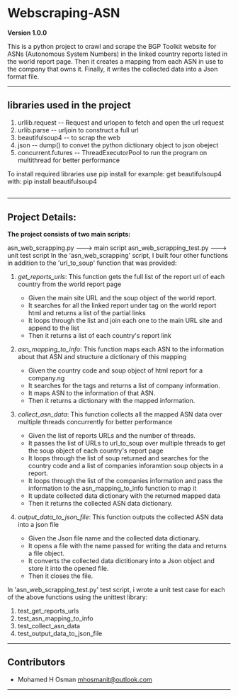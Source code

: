 # Webscraping-ASN

**Version 1.0.0**

This is a python project to crawl and scrape the BGP Toolkit website for ASNs (Autonomous System Numbers) in the linked country reports listed in the world report page. Then it creates a mapping from each ASN in use to the company that owns it. Finally, it writes the collected data into a Json format file. 

---

## libraries used in the project

1. urllib.request -- Request and urlopen to fetch and open the url request
2. urlib.parse -- urljoin to construct a full url
3. beautifulsoup4 -- to scrap the web
4. json -- dump() to convet the python dictionary object to json obeject
5. concurrent.futures -- ThreadExecutorPool to run the program on multithread for better performance

To install required libraries use pip install
for example: get beautifulsoup4 with: pip install beautifulsoup4

## 

---

## Project Details:

**The project consists of two main scripts:**

asn_web_scrapping.py ---> main script
asn_web_scrapping_test.py ---> unit test script
In the 'asn_web_scrapping' script, I built four other functions in addition to the 'url_to_soup' function that was provided:

 1. *get_reports_urls*:  This function gets the full list of the report url of each country from the world report page
    - Given the main site URL and the soup object of the world report. 
    - It searches for all the linked report under <tbody> tag on the world report html and returns a list of the partial links
    - It loops through the list and join each one to the main URL site and append to the list
    - Then it returns a list of each country's report link

2. *asn_mapping_to_info*: This function maps each ASN to the information about that ASN and structure a dictionary of this mapping
   - Given the country code and soup object of html report for a company.ng
   - It searches for the <td> tags and returns a list of company information.
   - It maps ASN to the information of that ASN.
   - Then it returns a dictionary with the mapped information.

3. *collect_asn_data*: This function collects all the mapped ASN data over multiple threads concurrently for better performance
   - Given the list of reports URLs and the number of threads.
   - It passes the list of URLs to url_to_soup over multiple threads to get the soup object of each country's report page
   - It loops through the list of soup returned and searches for the country code and a list of companies inforamtion soup objects in a report.
   - It loops through the list of the companies information and pass the information to the asn_mapping_to_info function to map it
   - It update collected data dictionary with the returned mapped data 
   - Then it returns the collected ASN data dictionary. 

4. *output_data_to_json_file*: This function outputs the collected ASN data into a json file
   - Given the Json file name and the collected data dictionary.
   - It opens a file with the name passed for writing the data and returns a file object.
   - It converts the collected data dictitionary into a Json object and store it into the opened file.
   - Then it closes the file.
 
In 'asn_web_scrapping_test.py' test script, i wrote a unit test case for each of the above functions using the unittest library:
1. test_get_reports_urls
2. test_asn_mapping_to_info
3. test_collect_asn_data
4. test_output_data_to_json_file
---
## Contributors

- Mohamed H Osman <mhosmanit@outlook.com>

---
